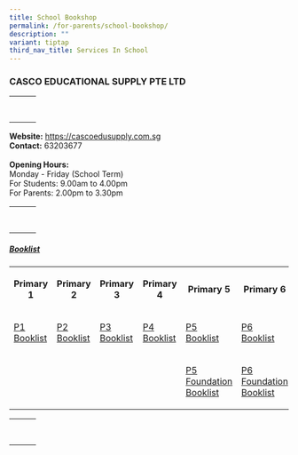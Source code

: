 ```yaml
---
title: School Bookshop
permalink: /for-parents/school-bookshop/
description: ""
variant: tiptap
third_nav_title: Services In School
---
```

<h3>CASCO EDUCATIONAL SUPPLY PTE LTD</h3>
<table style="minWidth: 75px">
<colgroup>
<col>
<col>
<col>
</colgroup>
<tbody>
<tr>
<th rowspan="1" colspan="1">
<p></p>
</th>
<th rowspan="1" colspan="1">
<p></p>
</th>
<th rowspan="1" colspan="1">
<p></p>
</th>
</tr>
<tr>
<td rowspan="1" colspan="1">
<p></p>
</td>
<td rowspan="1" colspan="1">
<p></p>
</td>
<td rowspan="1" colspan="1">
<p></p>
</td>
</tr>
</tbody>
</table>
<p><strong>Website:</strong>  <a href="https://cascoedusupply.com.sg" rel="noopener noreferrer nofollow" target="_blank">https://cascoedusupply.com.sg </a>
<br><strong>Contact:</strong> 63203677
<br>
<br><strong>Opening Hours:</strong>
<br>Monday - Friday (School Term)
<br>For Students: 9.00am to 4.00pm
<br>For Parents: 2.00pm to 3.30pm
<br>
</p>
<table style="minWidth: 75px">
<colgroup>
<col>
<col>
<col>
</colgroup>
<tbody>
<tr>
<th rowspan="1" colspan="1">
<p></p>
</th>
<th rowspan="1" colspan="1">
<p></p>
</th>
<th rowspan="1" colspan="1">
<p></p>
</th>
</tr>
<tr>
<td rowspan="1" colspan="1">
<p></p>
</td>
<td rowspan="1" colspan="1">
<p></p>
</td>
<td rowspan="1" colspan="1">
<p></p>
</td>
</tr>
</tbody>
</table>
<h5><strong><u>Booklist</u></strong></h5>
<table style="minWidth: 150px">
<colgroup>
<col>
<col>
<col>
<col>
<col>
<col>
</colgroup>
<tbody>
<tr>
<th rowspan="1" colspan="1">
<p>Primary 1</p>
</th>
<th rowspan="1" colspan="1">
<p>Primary 2</p>
</th>
<th rowspan="1" colspan="1">
<p>Primary 3</p>
</th>
<th rowspan="1" colspan="1">
<p>Primary 4</p>
</th>
<th rowspan="1" colspan="1">
<p>Primary 5</p>
</th>
<th rowspan="1" colspan="1">
<p>Primary 6</p>
</th>
</tr>
<tr>
<td rowspan="1" colspan="1">
<p><a href="/files/School Bookshop/2025/NBPS_Booklist_2025___Primary_1.pdf" rel="noopener nofollow" target="_blank">P1 Booklist</a>
</p>
</td>
<td rowspan="1" colspan="1">
<p><a href="/files/School Bookshop/2025/NBPS_Booklist_2025___Primary_2.pdf" rel="noopener nofollow" target="_blank">P2 Booklist</a>
</p>
</td>
<td rowspan="1" colspan="1">
<p><a href="/files/School Bookshop/2025/NBPS_Booklist_2025___Primary_3.pdf" rel="noopener nofollow" target="_blank">P3 Booklist</a>
</p>
</td>
<td rowspan="1" colspan="1">
<p><a href="/files/School Bookshop/2025/NBPS_Booklist_2025___Primary_4.pdf" rel="noopener nofollow" target="_blank">P4 Booklist</a>
</p>
</td>
<td rowspan="1" colspan="1">
<p><a href="/files/School Bookshop/2025/NBPS_Booklist_2025___Primary_5.pdf" rel="noopener nofollow" target="_blank">P5 Booklist</a>
</p>
</td>
<td rowspan="1" colspan="1">
<p><a href="/files/School Bookshop/2025/NBPS_Booklist_2025___Primary_6.pdf" rel="noopener nofollow" target="_blank">P6 Booklist</a>
</p>
</td>
</tr>
<tr>
<td rowspan="1" colspan="1">
<p></p>
</td>
<td rowspan="1" colspan="1">
<p></p>
</td>
<td rowspan="1" colspan="1">
<p></p>
</td>
<td rowspan="1" colspan="1">
<p></p>
</td>
<td rowspan="1" colspan="1">
<p><a href="/files/School Bookshop/2025/NBPS_Booklist_2025___Primary_5F.pdf" rel="noopener nofollow" target="_blank">P5 Foundation Booklist</a>
</p>
</td>
<td rowspan="1" colspan="1">
<p><a href="/files/School Bookshop/2025/NBPS_Booklist_2025___Primary_6F.pdf" rel="noopener nofollow" target="_blank">P6 Foundation Booklist</a>
</p>
</td>
</tr>
</tbody>
</table>
<table style="minWidth: 75px">
<colgroup>
<col>
<col>
<col>
</colgroup>
<tbody>
<tr>
<th rowspan="1" colspan="1">
<p></p>
</th>
<th rowspan="1" colspan="1">
<p></p>
</th>
<th rowspan="1" colspan="1">
<p></p>
</th>
</tr>
<tr>
<td rowspan="1" colspan="1">
<p></p>
</td>
<td rowspan="1" colspan="1">
<p></p>
</td>
<td rowspan="1" colspan="1">
<p></p>
</td>
</tr>
</tbody>
</table>
<h5></h5>
<p></p>
